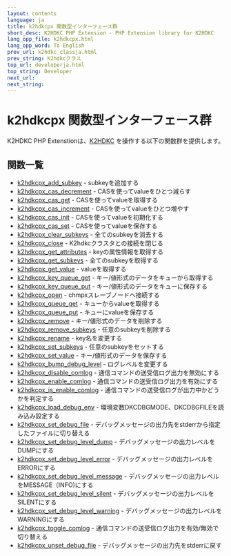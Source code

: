 ```yaml
---
layout: contents
language: ja
title: k2hdkcpx 関数型インターフェース群
short_desc: K2HDKC PHP Extension - PHP Extension library for K2HDKC
lang_opp_file: k2hdkcpx.html
lang_opp_word: To English
prev_url: k2hdkc_classja.html
prev_string: K2hdkcクラス
top_url: developerja.html
top_string: Developer
next_url: 
next_string: 
---
```


# k2hdkcpx 関数型インターフェース群
K2HDKC PHP Extenstionは、[K2HDKC](https://k2hdkc.antpick.ax/indexja.html) を操作する以下の関数群を提供します。

## 関数一覧

- [k2hdkcpx_add_subkey](k2hdkcpx_add_subkeyja.html) - subkeyを追加する
- [k2hdkcpx_cas_decrement](k2hdkcpx_cas_decrementja.html) - CASを使ってvalueをひとつ減らす
- [k2hdkcpx_cas_get](k2hdkcpx_cas_getja.html) - CASを使ってvalueを取得する
- [k2hdkcpx_cas_increment](k2hdkcpx_cas_incrementja.html) - CASを使ってvalueをひとつ増やす
- [k2hdkcpx_cas_init](k2hdkcpx_cas_initja.html) - CASを使ってvalueを初期化する
- [k2hdkcpx_cas_set](k2hdkcpx_cas_setja.html) - CASを使ってvalueを保存する
- [k2hdkcpx_clear_subkeys](k2hdkcpx_clear_subkeysja.html) - 全てのsubkeyを消去する
- [k2hdkcpx_close](k2hdkcpx_closeja.html) - K2hdkcクラスタとの接続を閉じる
- [k2hdkcpx_get_attributes](k2hdkcpx_get_attributesja.html) - keyの属性情報を取得する
- [k2hdkcpx_get_subkeys](k2hdkcpx_get_subkeysja.html) - 全てのsubkeyを取得する
- [k2hdkcpx_get_value](k2hdkcpx_get_valueja.html) - valueを取得する
- [k2hdkcpx_key_queue_get](k2hdkcpx_key_queue_getja.html) - キー/値形式のデータをキューから取得する
- [k2hdkcpx_key_queue_put](k2hdkcpx_key_queue_putja.html) - キー/値形式のデータをキューに保存する
- [k2hdkcpx_open](k2hdkcpx_openja.html) - chmpxスレーブノードへ接続する
- [k2hdkcpx_queue_get](k2hdkcpx_queue_getja.html) - キューからvalueを取得する
- [k2hdkcpx_queue_put](k2hdkcpx_queue_putja.html) - キューにvalueを保存する
- [k2hdkcpx_remove](k2hdkcpx_removeja.html) - キー/値形式のデータを削除する
- [k2hdkcpx_remove_subkeys](k2hdkcpx_remove_subkeysja.html) - 任意のsubkeyを削除する
- [k2hdkcpx_rename](k2hdkcpx_renameja.html) - key名を変更する
- [k2hdkcpx_set_subkeys](k2hdkcpx_set_subkeysja.html) - 任意のsubkeyをセットする
- [k2hdkcpx_set_value](k2hdkcpx_set_valueja.html) - キー/値形式のデータを保存する
- [k2hdkcpx_bump_debug_level](k2hdkcpx_bump_debug_levelja.html) - ログレベルを変更する
- [k2hdkcpx_disable_comlog](k2hdkcpx_disable_comlogja.html) - 通信コマンドの送受信ログ出力を無効にする
- [k2hdkcpx_enable_comlog](k2hdkcpx_enable_comlogja.html) - 通信コマンドの送受信ログ出力を有効にする
- [k2hdkcpx_is_enable_comlog](k2hdkcpx_is_enable_comlogja.html) - 通信コマンドの送受信ログが出力中かどうかを判定する
- [k2hdkcpx_load_debug_env](k2hdkcpx_load_debug_envja.html) - 環境変数DKCDBGMODE、DKCDBGFILEを読み込み設定する
- [k2hdkcpx_set_debug_file](k2hdkcpx_set_debug_fileja.html) - デバッグメッセージの出力先をstderrから指定したファイルに切り替える
- [k2hdkcpx_set_debug_level_dump](k2hdkcpx_set_debug_level_dumpja.html) - デバッグメッセージの出力レベルをDUMPにする
- [k2hdkcpx_set_debug_level_error](k2hdkcpx_set_debug_level_errorja.html) - デバッグメッセージの出力レベルをERRORにする
- [k2hdkcpx_set_debug_level_message](k2hdkcpx_set_debug_level_messageja.html) - デバッグメッセージの出力レベルをMESSAGE（INFO)にする
- [k2hdkcpx_set_debug_level_silent](k2hdkcpx_set_debug_level_silentja.html) - デバッグメッセージの出力レベルをSILENTにする
- [k2hdkcpx_set_debug_level_warning](k2hdkcpx_set_debug_level_warningja.html) - デバッグメッセージの出力レベルをWARNINGにする
- [k2hdkcpx_toggle_comlog](k2hdkcpx_toggle_comlogja.html) - 通信コマンドの送受信ログ出力を有効/無効で切り替える
- [k2hdkcpx_unset_debug_file](k2hdkcpx_unset_debug_fileja.html) - デバッグメッセージの出力先をstderrに戻す

